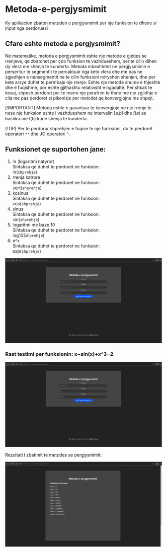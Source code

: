 # Metoda-e-pergjysmimit
Ky aplikacion zbaton metoden e pergjysmimit per nje funksion te dhene si input nga perdoruesi

## Cfare eshte metoda e pergjysmimit?
Ne matematike, metoda e pergjysmimit eshte nje metode e gjetjes se rrenjeve, qe zbatohet per çdo funksion te vazhdueshem, per te cilin dihen dy vlera me shenja te kunderta. Metoda mbeshtetet ne pergjysmimin e perseritur te segmentit te percaktuar nga keto vlera dhe me pas ne zgjedhjen e nensegmentit ne te cilin funksioni ndryshon shenjen, dhe per kete arsye duhet te permbaje nje rrenje. Eshte nje metode shume e thjeshte dhe e fuqishme, por eshte gjithashtu relativisht e ngadalte. Per shkak te kesaj, shpesh perdoret per te marre nje perafrim te thate me nje zgjidhje e cila me pas perdoret si pikenisje per metodat qe konvergjojne me shpejt.

[!IMPORTANT]
Metoda eshte e garantuar te konvergjoje ne nje rrenje te nese nje funksion eshte i vazhdueshem ne intervalin [𝑎,𝑏] dhe 𝑓(𝑎) se bashku me 𝑓(𝑏) kane shenja te kunderta. 

[!TIP]
Per te perdorur shprehjen e fuqise te nje funksioni, do te perdoret operatori `**` dhe JO operatori `^`. 

## Funksionet qe suportohen jane:
  1. ln (logaritmi natyror) <br>
      Sintaksa qe duhet te perdoret ne funksion: <br>
        ln(`shprehje`)
  2. rrenja katrore <br>
      Sintaksa qe duhet te perdoret ne funksion: <br>
        sqrt(`shprehje`)
  3. kosinus <br>
      Sintaksa qe duhet te perdoret ne funksion: <br>
        cos(`shprehje`)
  4. sinus <br>
      Sintaksa qe duhet te perdoret ne funksion: <br>
        sin(`shprehje`)
  5. logaritmi me baze 10 <br>
      Sintaksa qe duhet te perdoret ne funksion: <br>
        log10(`shprehje`)
  6. e^x <br>
      Sintaksa qe duhet te perdoret ne funksion: <br>
        exp(`shprehje`)

![alt text](https://github.com/dejvvoci/Metoda-e-pergjysmimit/blob/main/images/webpage.png)

### Rast testimi per funksionin: x−sin(x)+x^3−2


![alt text](https://github.com/dejvvoci/Metoda-e-pergjysmimit/blob/main/images/testCase1.jpeg)

Rezultati i zbatimit te metodes se pergjysmimit: <br>


![alt text](https://github.com/dejvvoci/Metoda-e-pergjysmimit/blob/main/images/resultCase1.jpeg)